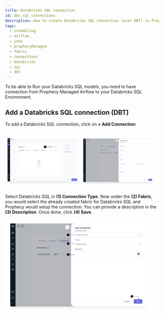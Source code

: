 ```yaml
---
title: Databricks SQL connection
id: dbx_sql_connections
description: How to create Databricks SQL connection (over DBT) in Prophecy Managed Airflow fabric
tags:
  - scheduling
  - airflow
  - jobs
  - prophecyManaged
  - fabric
  - connections
  - databricks
  - sql
  - dbt
---
```


To be able to Run your Databricks SQL models, you need to have connection from Prophecy Managed Airflow to your Databricks SQL Environment.

## Add a Databricks SQL connection (DBT)

To add a Databricks SQL connection, click on **+ Add Connection**.

![Add_connection](img/Add_Connection.png)

Select Databricks SQL in **(1) Connection Type**. Now under the **(2) Fabric**, you would select the already created fabric for Databricks SQL and Prophecy would setup the connection. You can provide a description in the **(3) Description**. Once done, click **(4) Save**.

![DB_SQL_connection](img/DB_Sql_connection.png)
